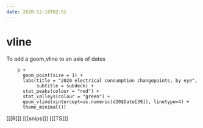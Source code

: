 ```yaml
---
date: 2020-12-18T02:51
---
```


# vline

To add a geom_vline to an axis of dates

		p + 
		  geom_point(size = 1) +
		  labs(title = "2020 electrical consumption changepoints, by eye", 
		       subtitle = subdeck) +
		  stat_peaks(colour = "red") +
		  stat_valleys(colour = "green") +
		  geom_vline(xintercept=as.numeric(d20$Date[39]), linetype=4) +
		  theme_minimal()[
          
[[[R]]]
[[[snips]]]
[[[TS]]]